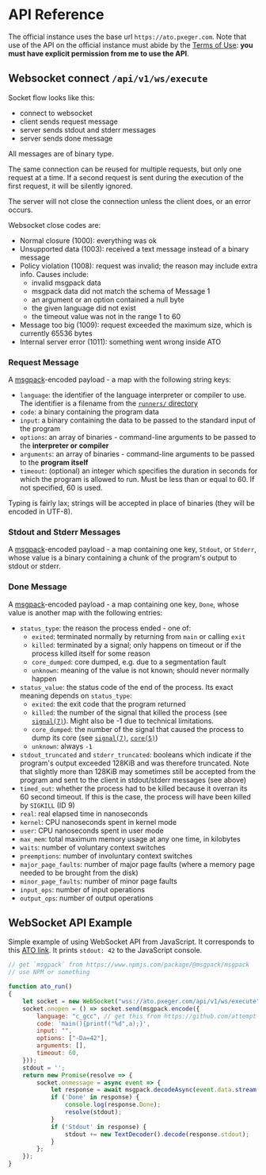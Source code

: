 # API Reference
The official instance uses the base url `https://ato.pxeger.com`. Note that use of the API on the
official instance must abide by the [Terms of Use](https://ato.pxeger.com/legal#terms-of-use):
**you must have explicit permission from me to use the API**.

## Websocket connect `/api/v1/ws/execute`
Socket flow looks like this:

- connect to websocket
- client sends request message
- server sends stdout and stderr messages
- server sends done message

All messages are of binary type.

The same connection can be reused for multiple requests, but only one request at a time. If a second request is sent during the
execution of the first request, it will be silently ignored.

The server will not close the connection unless the client does, or an error occurs.

Websocket close codes are:
- Normal closure (1000): everything was ok
- Unsupported data (1003): received a text message instead of a binary message
- Policy violation (1008): request was invalid; the reason may include extra info. Causes include:
    - invalid msgpack data
    - msgpack data did not match the schema of Message 1
    - an argument or an option contained a null byte
    - the given language did not exist
    - the timeout value was not in the range 1 to 60
- Message too big (1009): request exceeded the maximum size, which is currently 65536 bytes
- Internal server error (1011): something went wrong inside ATO

### Request Message
A [msgpack]-encoded payload - a map with the following string keys:
- `language`: the identifier of the language interpreter or compiler to use. The identifier is a filename from the
  [`runners/` directory]
- `code`: a binary containing the program data
- `input`: a binary containing the data to be passed to the standard input of the program
- `options`: an array of binaries - command-line arguments to be passed to the **interpreter or compiler**
- `arguments`: an array of binaries - command-line arguments to be passed to the **program itself**
- `timeout`: (optional) an integer which specifies the duration in seconds for which the program is allowed to run. Must
be less than or equal to 60. If not specified, 60 is used.

Typing is fairly lax; strings will be accepted in place of binaries (they will be encoded in UTF-8).

### Stdout and Stderr Messages
A [msgpack]-encoded payload - a map containing one key, `Stdout`, or `Stderr`, whose value is a binary containing a
chunk of the program's output to stdout or stderr.

### Done Message
A [msgpack]-encoded payload - a map containing one key, `Done`, whose value is another map with the following entries:
- `status_type`: the reason the process ended - one of:
    - `exited`: terminated normally by returning from `main` or calling `exit`
    - `killed`: terminated by a signal; only happens on timeout or if the process killed itself for some reason
    - `core_dumped`: core dumped, e.g. due to a segmentation fault
    - `unknown`: meaning of the value is not known; should never normally happen
- `status_value`: the status code of the end of the process. Its exact meaning depends on `status_type`:
    - `exited`: the exit code that the program returned
    - `killed`: the number of the signal that killed the process (see [`signal(7)`]). Might also be -1 due to technical
      limitations.
    - `core_dumped`: the number of the signal that caused the process to dump its core (see [`signal(7)`], [`core(5)`])
    - `unknown`: always `-1`
- `stdout_truncated` and `stderr_truncated`: booleans which indicate if the program's output exceeded 128KiB and was
  therefore truncated. Note that slightly more than 128KiB may sometimes still be accepted from the program and sent to
  the client in stdout/stderr messages (see above)
- `timed_out`: whether the process had to be killed because it overran its 60 second timeout. If this is the case, the
  process will have been killed by `SIGKILL` (ID 9)
- `real`: real elapsed time in nanoseconds
- `kernel`: CPU nanoseconds spent in kernel mode
- `user`: CPU nanoseconds spent in user mode
- `max_mem`: total maximum memory usage at any one time, in kilobytes
- `waits`: number of voluntary context switches
- `preemptions`: number of involuntary context switches
- `major_page_faults`: number of major page faults (where a memory page needed to be brought from the disk)
- `minor_page_faults`: number of minor page faults
- `input_ops`: number of input operations
- `output_ops`: number of output operations

[msgpack]: https://msgpack.org
[`runners/` directory]: https://github.com/attempt-this-online/attempt-this-online/tree/main/runners
[`signal(7)`]: https://man.archlinux.org/man/core/man-pages/signal.7.en
[`core(5)`]: https://man.archlinux.org/man/core/man-pages/core.5.en

## WebSocket API Example
Simple example of using WebSocket API from JavaScript. It corresponds to this [ATO link](https://ato.pxeger.com/run?1=m700OT49OXlVtJKuS6KtiZFS7IKlpSVpuhbbcxMz8zQ0qwuKMvNK0jSUVFOUdBI1rWshslBFC6A0AA).
It prints `stdout: 42` to the JavaScript console.

```javascript
// get `msgpack` from https://www.npmjs.com/package/@msgpack/msgpack
// use NPM or something

function ato_run()
{
	let socket = new WebSocket("wss://ato.pxeger.com/api/v1/ws/execute");
	socket.onopen = () => socket.send(msgpack.encode({
		language: "c_gcc", // get this from https://github.com/attempt-this-online/attempt-this-online/tree/main/runners
		code: 'main(){printf("%d",a);}',
		input: "",
		options: ["-Da=42"],
		arguments: [],
		timeout: 60,
	}));
    stdout = '';
    return new Promise(resolve => {
        socket.onmessage = async event => {
            let response = await msgpack.decodeAsync(event.data.stream());
            if ('Done' in response) {
                console.log(response.Done);
                resolve(stdout);
            }
            if ('Stdout' in response) {
                stdout += new TextDecoder().decode(response.stdout);
            }
        };
    });
}
```
